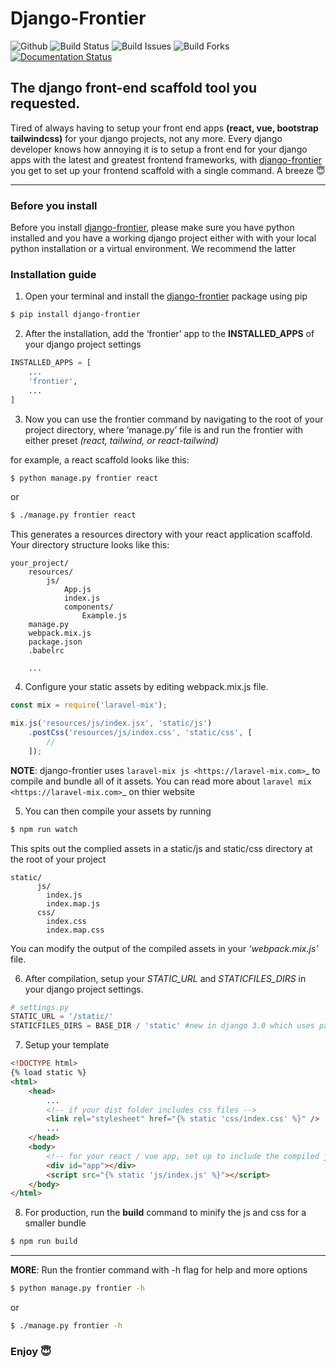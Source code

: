 # Django-Frontier
![Github](https://img.shields.io/github/license/oboynitro/django-frontier)
![Build Status](https://img.shields.io/github/stars/oboynitro/django-frontier)
![Build Issues](https://img.shields.io/github/issues/oboynitro/django-frontier)
![Build Forks](https://img.shields.io/github/forks/oboynitro/django-frontier)
[![Documentation Status](https://readthedocs.org/projects/django-frontier/badge/?version=latest)](https://django-frontier.readthedocs.io/en/latest/?badge=latest)

## The django front-end scaffold tool you requested.

Tired of always having to setup your front end apps **(react, vue, bootstrap tailwindcss)** for your django projects, not any more. Every django developer knows how annoying it is to setup a front end for your django apps with the latest and greatest frontend frameworks, with [django-frontier](https://pypi.org/django-frontier) you get to set up your frontend scaffold with a single command. A breeze 😇

---

### Before you install

Before you install [django-frontier](https://pypi.org/django-frontier), please make sure you have python installed and you have a working django project either with with your local python installation or a virtual environment. We recommend the latter

### Installation guide

1. Open your terminal and install the [django-frontier](https://pypi.org/django-frontier) package using pip

```bash
$ pip install django-frontier
```

2. After the installation, add the ‘frontier’ app to the **INSTALLED_APPS** of your django project settings

```python
INSTALLED_APPS = [
    ...
    'frontier',
    ...
]
```

3. Now you can use the frontier command by navigating to the root of your project directory, where ‘manage.py’ file is and run the frontier with either preset _(react, tailwind, or react-tailwind)_

for example, a react scaffold looks like this:

```bash
$ python manage.py frontier react
```

or

```bash
$ ./manage.py frontier react
```

This generates a resources directory with your react application scaffold. Your directory structure looks like this:

```
your_project/
    resources/
        js/
            App.js
            index.js
            components/
                Example.js
    manage.py
    webpack.mix.js
    package.json
    .babelrc

    ...
```

4. Configure your static assets by editing webpack.mix.js file.

```js
const mix = require('laravel-mix');

mix.js('resources/js/index.jsx', 'static/js')
    .postCss('resources/js/index.css', 'static/css', [
        //
    ]);
```

**NOTE**: django-frontier uses `laravel-mix js <https://laravel-mix.com>`_ to compile and bundle all of it assets. You can read more about `laravel mix <https://laravel-mix.com>`_ on thier website


5. You can then compile your assets by running

```bash
$ npm run watch
```

This spits out the complied assets in a static/js and static/css directory at the root of your project

```
static/
      js/
        index.js
        index.map.js
      css/
        index.css
        index.map.css
```

You can modify the output of the compiled assets in your _‘webpack.mix.js’_ file.

6. After compilation, setup your _STATIC_URL_ and _STATICFILES_DIRS_ in your django project settings.

```python
# settings.py
STATIC_URL = '/static/'
STATICFILES_DIRS = BASE_DIR / 'static' #new in django 3.0 which uses pathlib module
```

7. Setup your template

```html
<!DOCTYPE html>
{% load static %}
<html>
	<head>
		...
		<!-- if your dist folder includes css files -->
		<link rel="stylesheet" href="{% static 'css/index.css' %}" />
		...
	</head>
	<body>
		<!-- for your react / vue app, set up to include the compiled js files -->
		<div id="app"></div>
		<script src="{% static 'js/index.js' %}"></script>
	</body>
</html>
```

8. For production, run the **build** command to minify the js and css for a smaller bundle

```bash
$ npm run build
```

---

**MORE**: Run the frontier command with -h flag for help and more options

```bash
$ python manage.py frontier -h
```

or

```bash
$ ./manage.py frontier -h
```

### Enjoy 😇
